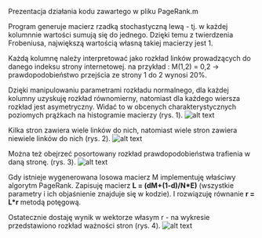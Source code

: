 Prezentacja działania kodu zawartego w pliku PageRank.m

Program generuje macierz rzadką stochastyczną lewą - tj. w każdej kolumnnie wartości sumują się do jednego. 
Dzięki temu z twierdzenia Frobeniusa, największą wartością własną takiej macierzy jest 1.

Każdą kolumnę należy interpretować jako rozkład linków prowadzących do danego indeksu strony internetowej.
na przykład : M(1,2) = 0,2 -> prawdopodobieństwo przejścia ze strony 1 do 2 wynosi 20%.

Dzięki manipulowaniu parametrami rozkładu normalnego, dla każdej kolumny uzyskuję rozkład równomierny,
natomiast dla każdego wiersza rozkład jest asymetryczny.
Widać to w obcenych charakterystycznych poziomych prążkach na histogramie macierzy (rys. 1).
![alt text](https://github.com/AndrzejKrzywda00/Projekt_TONT/blob/master/output_images/matrix_M.jpg?raw=true)

Kilka stron zawiera wiele linków do nich, natomiast wiele stron zawiera niewiele linków do nich (rys. 2).
![alt text](https://github.com/AndrzejKrzywda00/Projekt_TONT/blob/master/output_images/rows_density.jpg?raw=true)

Można też obejrzeć posortowany rozkład prawdopodobieństwa trafienia w daną stronę. (rys. 3).
![alt text](https://github.com/AndrzejKrzywda00/Projekt_TONT/blob/master/output_images/rows_distribution.jpg?raw=true)

Gdy istnieje wygenerowana losowa macierz M implementuję właściwy algorytm PageRank.
Zapisuję macierz **L = (dM+(1-d)/N*E)** (wszystkie parametry i ich objaśnienie znajduje się w kodzie).
I rozwiązuję równanie **r = L*r** metodą potęgową.

Ostatecznie dostaję wynik w wektorze własym r - na wykresie przedstawiono rozkład ważności stron (rys. 4).
![alt text](https://github.com/AndrzejKrzywda00/Projekt_TONT/blob/master/output_images/importance_pages.jpg?raw=true)
